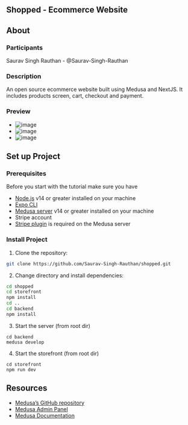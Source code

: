 ## Shopped - Ecommerce Website

## About

### Participants

Saurav Singh Rauthan - @Saurav-Singh-Rauthan

### Description

An open source ecommerce website built using Medusa and NextJS. It includes products screen, cart, checkout and payment.

### Preview

- ![image](https://user-images.githubusercontent.com/54982868/197417069-cd03e6af-33ff-4155-9602-6880045c41c6.png)<br />
- ![image](https://user-images.githubusercontent.com/54982868/197417089-b76fcd2f-9898-4945-b408-de88399f1ffa.png)<br />
- ![image](https://user-images.githubusercontent.com/54982868/197417272-d38e4191-76c3-473c-8803-0731518f3c91.png)<br />




## Set up Project

### Prerequisites

Before you start with the tutorial make sure you have

- [Node.js](https://nodejs.org/en/) v14 or greater installed on your machine
- [Expo CLI](https://expo.dev/)
- [Medusa server](https://docs.medusajs.com/quickstart/quick-start/) v14 or greater installed on your machine
- Stripe account
- [Stripe plugin](https://docs.medusajs.com/add-plugins/stripe/) is required on the Medusa server

### Install Project

1. Clone the repository:

```bash
git clone https://github.com/Saurav-Singh-Rauthan/shopped.git
```

2. Change directory and install dependencies:

```bash
cd shopped
cd storefront
npm install
cd ..
cd backend
npm install
```

3. Start the server (from root dir)

```
cd backend
medusa develop
```

4.  Start the storefront (from root dir)

```
cd storefront
npm run dev
```

## Resources
- [Medusa’s GitHub repository](https://github.com/medusajs/medusa)
- [Medusa Admin Panel](https://github.com/medusajs/admin)
- [Medusa Documentation](https://docs.medusajs.com/)
````
